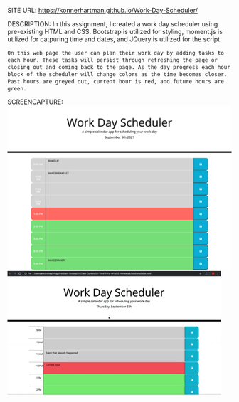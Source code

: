 SITE URL:
    https://konnerhartman.github.io/Work-Day-Scheduler/

DESCRIPTION:
    In this assignment, I created a work day scheduler using pre-existing HTML and CSS. Bootstrap is utilized for styling, moment.js is utilized for catpuring time and dates, and JQuery is utilized for the script. 

    On this web page the user can plan their work day by adding tasks to each hour. These tasks will persist through refreshing the page or closing out and coming back to the page. As the day progress each hour block of the scheduler will change colors as the time becomes closer. Past hours are greyed out, current hour is red, and future hours are green. 

SCREENCAPTURE:
![Screenshot](./assets/images/Work-Day-Scheduler.png)
![Gif](assets/images/05-third-party-apis-homework-demo.gif)
